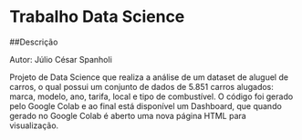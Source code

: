 # Trabalho Data Science
##Descrição

Autor: Júlio César Spanholi

Projeto de Data Science que realiza a análise de um dataset de aluguel de carros, o qual possui um conjunto de dados de 5.851 carros alugados: marca, modelo, ano, tarifa, local e tipo de combustível.
O código foi gerado pelo Google Colab e ao final está disponível um Dashboard, que quando gerado no Google Colab é aberto uma nova página HTML para visualização.
